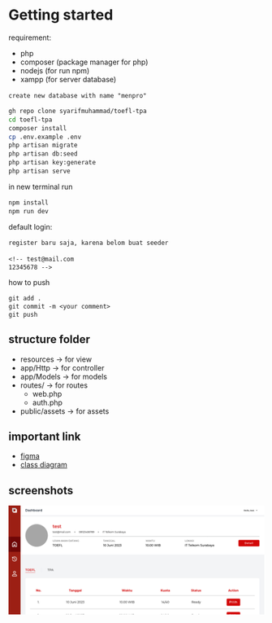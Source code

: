 # Getting started

requirement:
- php
- composer (package manager for php)
- nodejs (for run npm)
- xampp (for server database)

``
create new database with name "menpro"
``

```bash
gh repo clone syarifmuhammad/toefl-tpa 
cd toefl-tpa
composer install
cp .env.example .env
php artisan migrate
php artisan db:seed
php artisan key:generate
php artisan serve
```

in new terminal run
```bash
npm install
npm run dev
```

default login:
```
register baru saja, karena belom buat seeder

<!-- test@mail.com
12345678 -->
```

how to push
```
git add .
git commit -m <your comment>
git push
```

## structure folder
- resources -> for view
- app/Http -> for controller
- app/Models -> for models
- routes/ -> for routes
  - web.php
  - auth.php 
- public/assets -> for assets

## important link
- [figma](https://www.figma.com/file/fRx0OHk1H60POgjbMtu9dG/Untitled?type=design&node-id=0-1&mode=design&t=lTNaUaKbnl115bKY-0)
- [class diagram](https://drive.google.com/file/d/1IEbZgJyzN-ruYdEXGXN0e1Qg9MVTiiGL/view)



## screenshots
![dashboard](/screenshots/dashboard.png)